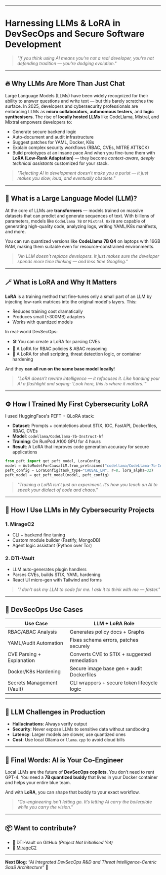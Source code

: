 
---

# Harnessing LLMs & LoRA in DevSecOps and Secure Software Development

> *"If you think using AI means you're not a real developer, you're not defending tradition — you're dodging evolution."*

---

## 🔥 Why LLMs Are More Than Just Chat

Large Language Models (LLMs) have been widely recognized for their ability to answer questions and write text — but this barely scratches the surface. In 2025, developers and cybersecurity professionals are embracing LLMs as **micro collaborators**, **autonomous testers**, and **logic synthesisers**. The rise of **locally hosted LLMs** like CodeLlama, Mistral, and Mixtral empowers developers to:

- Generate secure backend logic  
- Auto-document and audit infrastructure  
- Suggest patches for YAML, Docker, K8s  
- Explain complex security workflows (RBAC, CVEs, MITRE ATT&CK)  
- Build prototypes at an insane pace 
And when you fine-tune them with **LoRA (Low-Rank Adaptation)** — they become *context-aware, deeply technical assistants* customized for your stack.

> *"Rejecting AI in development doesn’t make you a purist — it just makes you slow, loud, and eventually obsolete."*

---

## 🧠 What is a Large Language Model (LLM)?

At the core of LLMs are **transformers** — models trained on massive datasets that can predict and generate sequences of text. With billions of parameters, models like `CodeLlama 7B` or `Mixtral 8x7B` are capable of generating high-quality code, analyzing logs, writing YAML/K8s manifests, and more.

You can run quantized versions like **CodeLlama 7B Q4** on laptops with 16GB RAM, making them suitable even for resource-constrained environments.

> *"An LLM doesn’t replace developers. It just makes sure the developer spends more time thinking — and less time Googling."*

---

## 🪄 What is LoRA and Why It Matters

**LoRA** is a training method that fine-tunes only a small part of an LLM by injecting low-rank matrices into the original model's layers. This:

- Reduces training cost dramatically  
- Produces small (~300MB) adapters  
- Works with quantized models  

In real-world DevSecOps:

- 🛠 You can create a LoRA for parsing CVEs  
- 🔐 A LoRA for RBAC policies & ABAC reasoning  
- 🧪 A LoRA for shell scripting, threat detection logic, or container hardening  

And they **can all run on the same base model locally**!

> *"LoRA doesn’t rewrite intelligence — it refocuses it. Like handing your AI a flashlight and saying: ‘Look here, this is where it matters.’"*

---

## ⚙️ How I Trained My First Cybersecurity LoRA

I used HuggingFace's PEFT + QLoRA stack:

- **Dataset**: Prompts + completions about STIX, IOC, FastAPI, Dockerfiles, RBAC, CVEs  
- **Model**: `codellama/CodeLlama-7b-Instruct-hf`  
- **Training**: On RunPod A100 GPU for 4 hours  
- **Result**: A LoRA that improves code generation accuracy for secure applications  

```python
from peft import get_peft_model, LoraConfig
model = AutoModelForCausalLM.from_pretrained("codellama/CodeLlama-7b-Instruct-hf")
peft_config = LoraConfig(task_type="CAUSAL_LM", r=8, lora_alpha=32)
peft_model = get_peft_model(model, peft_config)
```

> *"Training a LoRA isn’t just an experiment. It’s how you teach an AI to speak your dialect of code and chaos."*

---

## 🧪 How I Use LLMs in My Cybersecurity Projects

### 1. **MirageC2**
- CLI + backend fine tuning  
- Custom module builder (Fastify, MongoDB)  
- Agent logic assistant (Python over Tor)  

### 2. **DTI-Vault**
- LLM auto-generates plugin handlers  
- Parses CVEs, builds STIX, YAML hardening  
- React UI micro-gen with Tailwind and forms  

> *"I don’t ask my LLM to code for me. I ask it to think with me — faster."*

---

## 🧰 DevSecOps Use Cases

| Use Case                   | LLM + LoRA Role                              |
| -------------------------- | -------------------------------------------- |
| RBAC/ABAC Analysis         | Generates policy docs + Graphs               |
| YAML/Audit Automation      | Fixes schema errors, patches securely        |
| CVE Parsing + Explanation  | Converts CVE to STIX + suggested remediation |
| Docker/K8s Hardening       | Secure image base gen + audit Dockerfiles    |
| Secrets Management (Vault) | CLI wrappers + secure token lifecycle logic  |

---

## 🛑 LLM Challenges in Production

- **Hallucinations**: Always verify output  
- **Security**: Never expose LLMs to sensitive data without sandboxing  
- **Latency**: Larger models are slower, use quantized ones  
- **Cost**: Use local Ollama or `llama.cpp` to avoid cloud bills  

---

## 🔮 Final Words: AI is Your Co-Engineer

Local LLMs are the future of **DevSecOps copilots**. You don’t need to rent GPT-4. You need a **7B quantized buddy** that lives in your Docker container and helps your entire blue team.

And with **LoRA**, you can shape that buddy to your exact workflow.

> *"Co-engineering isn’t letting go. It’s letting AI carry the boilerplate while you carry the vision."*

---

## 📦 Want to contribute?

- 🚧 DTI-Vault on GitHub *(Project Not Initialised Yet)*  
- 🔗 [MirageC2](https://github.com/PardhuSreeRushiVarma20060119/MirageC2-Backend)  

---

**Next Blog:** *“AI Integrated DevSecOps R&D and Threat Intelligence-Centric SaaS Architecture”* 🚀
